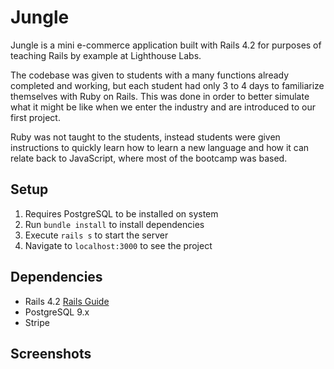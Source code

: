 # Jungle

Jungle is a mini e-commerce application built with Rails 4.2 for purposes of teaching Rails by example at Lighthouse Labs.

The codebase was given to students with a many functions already completed and working, but each student had only 3 to 4 days to familiarize themselves with Ruby on Rails. This was done in order to better simulate what it might be like when we enter the industry and are introduced to our first project.

Ruby was not taught to the students, instead students were given instructions to quickly learn how to learn a new language and how it can relate back to JavaScript, where most of the bootcamp was based.

## Setup

1. Requires PostgreSQL to be installed on system
2. Run `bundle install` to install dependencies
3. Execute `rails s` to start the server
4. Navigate to `localhost:3000` to see the project

## Dependencies

* Rails 4.2 [Rails Guide](http://guides.rubyonrails.org/v4.2/)
* PostgreSQL 9.x
* Stripe

## Screenshots
